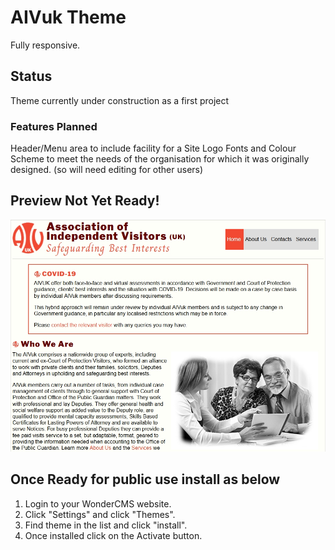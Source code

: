 # AIVuk Theme
Fully responsive.

## Status
Theme currently under construction as a first project

### Features Planned
Header/Menu area to include facility for a Site Logo
Fonts and Colour Scheme to meet the needs of the organisation
for which it was originally designed. (so will need editing for
other users)

## Preview Not Yet Ready!
![Theme preview](/preview.jpg)

## Once Ready for public use install as below
1. Login to your WonderCMS website.
2. Click "Settings" and click "Themes".
3. Find theme in the list and click "install".
4. Once installed click on the Activate button.
